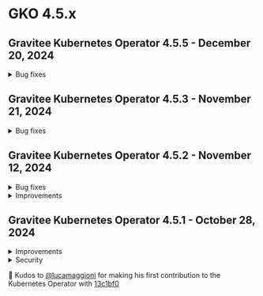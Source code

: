 # GKO 4.5.x

## Gravitee Kubernetes Operator 4.5.5 - December 20, 2024
    
<details>
<summary>Bug fixes</summary>

  * Missing deprecated status in API definition for plans [#10248](https://github.com/gravitee-io/issues/issues/10248)
  * Application notifyMembers doesn't work [#10231](https://github.com/gravitee-io/issues/issues/10231)
  * Editable HTTP configuration when an API is managed by the operator [#10221](https://github.com/gravitee-io/issues/issues/10221)
</details>


## Gravitee Kubernetes Operator 4.5.3 - November 21, 2024
    
<details>
<summary>Bug fixes</summary>

  * API v2 CRD export cannot be applied when setting selection rules on plans [#10185](https://github.com/gravitee-io/issues/issues/10185)
  * Adding a page is allowed for v4 APIs managed by the operator [#10184](https://github.com/gravitee-io/issues/issues/10184)
  * API state is not exported when the API is stopped [#10172](https://github.com/gravitee-io/issues/issues/10172)
  * Cloud context fails with token stored in a secret [#10170](https://github.com/gravitee-io/issues/issues/10170)
  * Webhook validation fails when management context references a secret [#10168](https://github.com/gravitee-io/issues/issues/10168)
  * The notifyMembers property is ignored for V2 APIs [#10163](https://github.com/gravitee-io/issues/issues/10163)
  * Empty map values are ignored when persisting resources [#10161](https://github.com/gravitee-io/issues/issues/10161)
  * Plan IDs are regenerated for V2 APIs after GKO upgrade [#10159](https://github.com/gravitee-io/issues/issues/10159)
  * GKO - API Definition - Default System Folder "Aside" [#10152](https://github.com/gravitee-io/issues/issues/10152)
  * Edit on Github button deactivated when deploying github fetcher [#10078](https://github.com/gravitee-io/issues/issues/10078)
  * API Pages are not deleted when combining http-fetcher (or markdown) and github-fetchers together [#10087](https://github.com/gravitee-io/issues/issues/10087)
</details>


## Gravitee Kubernetes Operator 4.5.2 - November 12, 2024
    
<details>
<summary>Bug fixes</summary>

  * Having two plans with same name lead to duplicate key error on API v4 export [#10128](https://github.com/gravitee-io/issues/issues/10128)
  * APIs sourced from kubernetes config map get out of sync after some time [#10095](https://github.com/gravitee-io/issues/issues/10095)
  * Adding a member with an existing role id to a V2 API issues a warning [#10096](https://github.com/gravitee-io/issues/issues/10096)
  * GKO removes attributes with empty value from API Definition [#10034](https://github.com/gravitee-io/issues/issues/10034)
</details>


<details>
<summary>Improvements</summary>

  * Filter out v2 pages that are fetched from a root repo on CRD export [#10093](https://github.com/gravitee-io/issues/issues/10093)
</details>


## Gravitee Kubernetes Operator 4.5.1 - October 28, 2024
    
<details>
<summary>Improvements</summary>

  * Filter out v2 pages that are fetched from a root repo on CRD export [#10093](https://github.com/gravitee-io/issues/issues/10093)
  * Add support for pod tolerations in Helm charts [#10135](https://github.com/gravitee-io/issues/issues/10135)
</details>

<details>
<summary>Security</summary>

  * Narrow down webhook configurations role permissions [#10105](https://github.com/gravitee-io/issues/issues/10105)
</details>

🚀 Kudos to [@lucamaggioni](https://github.com/lucamaggioni) for making his first contribution to the Kubernetes Operator with [13c1bf0](https://github.com/gravitee-io/gravitee-kubernetes-operator/commit/13c1bf043f61564d8ef77cad27521a5cef7844e4)
